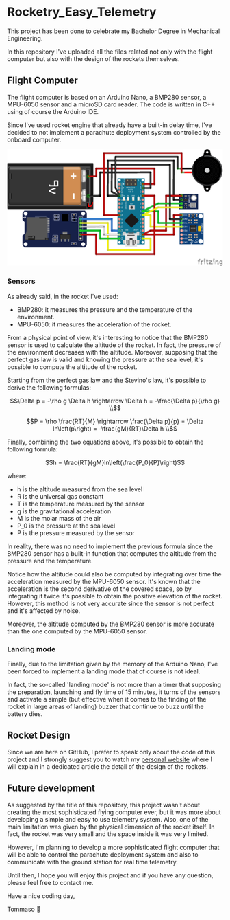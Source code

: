 # Rocketry_Easy_Telemetry

This project has been done to celebrate my Bachelor Degree in Mechanical Engineering.

In this repository I've uploaded all the files related not only with the flight computer but also with the design of the rockets themselves.

## Flight Computer

The flight computer is based on an Arduino Nano, a BMP280 sensor, a MPU-6050 sensor and a microSD card reader.
The code is written in C++ using of course the Arduino IDE.

Since I've used rocket engine that already have a built-in delay time, I've decided to not implement a parachute deployment system controlled by the onboard computer.

![Flight Computer Schematics](/Arduino/Schematics.png)

### Sensors

As already said, in the rocket I've used:
- BMP280: it measures the pressure and the temperature of the environment.
- MPU-6050: it measures the acceleration of the rocket.

From a physical point of view, it's interesting to notice that the BMP280 sensor is used to calculate the altitude of the rocket.
In fact, the pressure of the environment decreases with the altitude.
Moreover, supposing that the perfect gas law is valid and knowing the pressure at the sea level, it's possible to compute the altitude of the rocket.

Starting from the perfect gas law and the Stevino's law, it's possible to derive the following formulas:

```math
\Delta p = -\rho g \Delta h \rightarrow \Delta h = -\frac{\Delta p}{\rho g} \\
```

```math
P = \rho \frac{RT}{M} \rightarrow \frac{\Delta p}{p} = \Delta ln\left(p\right) = -\frac{gM}{RT}\Delta h \\
```

Finally, combining the two equations above, it's possible to obtain the following formula:

```math
h = \frac{RT}{gM}ln\left(\frac{P_0}{P}\right)
```

where:
- h is the altitude measured from the sea level
- R is the universal gas constant
- T is the temperature measured by the sensor
- g is the gravitational acceleration
- M is the molar mass of the air
- P_0 is the pressure at the sea level
- P is the pressure measured by the sensor

In reality, there was no need to implement the previous formula since the BMP280 sensor has a built-in function that computes the altitude from the pressure and the temperature.

Notice how the altitude could also be computed by integrating over time the acceleration measured by the MPU-6050 sensor.
It's known that the acceleration is the second derivative of the covered space, so by integrating it twice it's possible to obtain the positive elevation of the rocket.
However, this method is not very accurate since the sensor is not perfect and it's affected by noise.

Moreover, the altitude computed by the BMP280 sensor is more accurate than the one computed by the MPU-6050 sensor.

### Landing mode

Finally, due to the limitation given by the memory of the Arduino Nano, I've been forced to implement a landing mode that of course is not ideal.

In fact, the so-called 'landing mode' is not more than a timer that supposing the preparation, launching and fly time of 15 minutes, it turns of the sensors and activate a simple (but effective when it comes to the finding of the rocket in large areas of landing) buzzer that continue to buzz until the battery dies.

## Rocket Design

Since we are here on GitHub, I prefer to speak only about the code of this project and I strongly suggest you to watch my [personal website](https://bocchio.dev/) where I will explain in a dedicated article the detail of the design of the rockets.

## Future development

As suggested by the title of this repository, this project wasn't about creating the most sophisticated flying computer ever, but it was more about developing a simple and easy to use telemetry system.
Also, one of the main limitation was given by the physical dimension of the rocket itself.
In fact, the rocket was very small and the space inside it was very limited.

However, I'm planning to develop a more sophisticated flight computer that will be able to control the parachute deployment system and also to communicate with the ground station for real time telemetry.

Until then, I hope you will enjoy this project and if you have any question, please feel free to contact me.

Have a nice coding day,

Tommaso :panda_face:


